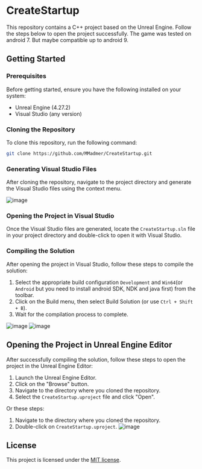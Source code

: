 # CreateStartup

This repository contains a C++ project based on the Unreal Engine. Follow the steps below to open the project successfully.
The game was tested on android 7. But maybe compatible up to android 9.

## Getting Started

### Prerequisites

Before getting started, ensure you have the following installed on your system:

- Unreal Engine (4.27.2)
- Visual Studio (any version)

### Cloning the Repository

To clone this repository, run the following command:

```bash
git clone https://github.com/MMadmer/CreateStartup.git
```

### Generating Visual Studio Files

After cloning the repository, navigate to the project directory and generate the Visual Studio files using the context menu.

![image](https://github.com/MMadmer/CreateStartup/assets/51472243/816e6f95-eaaf-4da6-b8b3-37acf577a6b6)

### Opening the Project in Visual Studio

Once the Visual Studio files are generated, locate the `CreateStartup.sln` file in your project directory and double-click to open it with Visual Studio.

### Compiling the Solution

After opening the project in Visual Studio, follow these steps to compile the solution:

1. Select the appropriate build configuration `Development` and `Win64`(or `Android` but you need to install android SDK, NDK and java first) from the toolbar.
2. Click on the Build menu, then select Build Solution (or use `Ctrl + Shift + B`).
3. Wait for the compilation process to complete.

![image](https://github.com/MMadmer/CreateStartup/assets/51472243/e0cb8f0b-982c-4a06-9a78-72634566ea52)
![image](https://github.com/MMadmer/CreateStartup/assets/51472243/8ae4c018-643b-428b-81ed-88cbac3be8ba)


## Opening the Project in Unreal Engine Editor

After successfully compiling the solution, follow these steps to open the project in the Unreal Engine Editor:

1. Launch the Unreal Engine Editor.
2. Click on the "Browse" button.
3. Navigate to the directory where you cloned the repository.
4. Select the `CreateStartup.uproject` file and click "Open".

Or these steps:
1. Navigate to the directory where you cloned the repository.
2. Double-click on `CreateStartup.uproject`.
![image](https://github.com/MMadmer/CreateStartup/assets/51472243/5d00dd77-4103-433c-8762-cbcc185ff3f7)



## License

This project is licensed under the [MIT license](LICENSE).
